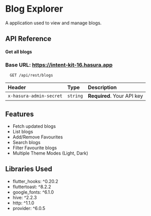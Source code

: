 # Blog Explorer

A application used to view and manage blogs.

## API Reference

#### Get all blogs

### Base URL: https://intent-kit-16.hasura.app

```http
  GET /api/rest/blogs
```

| Header                  | Type     | Description                |
| :---------------------- | :------- | :------------------------- |
| `x-hasura-admin-secret` | `string` | **Required**. Your API key |

## Features

- Fetch updated blogs
- List blogs
- Add/Remove Favourites
- Search blogs
- Filter Favourite blogs
- Multiple Theme Modes (Light, Dark)

## Libraries Used

- flutter_hooks: ^0.20.2
- fluttertoast: ^8.2.2
- google_fonts: ^6.1.0
- hive: ^2.2.3
- http: ^1.1.0
- provider: ^6.0.5

